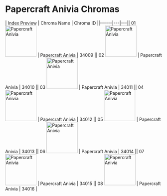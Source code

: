 # Papercraft Anivia Chromas

| Index  Preview | Chroma Name | Chroma ID ||------|---|---|| 01  <img src='https://raw.communitydragon.org/latest/plugins/rcp-be-lol-game-data/global/default/v1/champion-chroma-images/34/34009.png' alt='Papercraft Anivia' width='100'> | Papercraft Anivia | 34009 || 02  <img src='https://raw.communitydragon.org/latest/plugins/rcp-be-lol-game-data/global/default/v1/champion-chroma-images/34/34010.png' alt='Papercraft Anivia' width='100'> | Papercraft Anivia | 34010 || 03  <img src='https://raw.communitydragon.org/latest/plugins/rcp-be-lol-game-data/global/default/v1/champion-chroma-images/34/34011.png' alt='Papercraft Anivia' width='100'> | Papercraft Anivia | 34011 || 04  <img src='https://raw.communitydragon.org/latest/plugins/rcp-be-lol-game-data/global/default/v1/champion-chroma-images/34/34012.png' alt='Papercraft Anivia' width='100'> | Papercraft Anivia | 34012 || 05  <img src='https://raw.communitydragon.org/latest/plugins/rcp-be-lol-game-data/global/default/v1/champion-chroma-images/34/34013.png' alt='Papercraft Anivia' width='100'> | Papercraft Anivia | 34013 || 06  <img src='https://raw.communitydragon.org/latest/plugins/rcp-be-lol-game-data/global/default/v1/champion-chroma-images/34/34014.png' alt='Papercraft Anivia' width='100'> | Papercraft Anivia | 34014 || 07  <img src='https://raw.communitydragon.org/latest/plugins/rcp-be-lol-game-data/global/default/v1/champion-chroma-images/34/34015.png' alt='Papercraft Anivia' width='100'> | Papercraft Anivia | 34015 || 08  <img src='https://raw.communitydragon.org/latest/plugins/rcp-be-lol-game-data/global/default/v1/champion-chroma-images/34/34016.png' alt='Papercraft Anivia' width='100'> | Papercraft Anivia | 34016 |